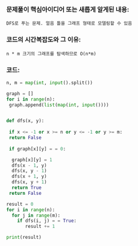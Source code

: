 ### 문제풀이 핵심아이디어 또는 새롭게 알게된 내용: 
    DFS로 푸는 문제. 얼음 틀을 그래프 형태로 모델링할 수 있음
    
### 코드의 시간복잡도와 그 이유:
    n * m 크기의 그래프를 탐색하므로 O(n*m)


### 코드:
```python
n, m = map(int, input().split())

graph = []
for i in range(n):
 graph.append(list(map(int, input())))


def dfs(x, y):
 
 if x <= -1 or x >= n or y <= -1 or y >= m:
 return False
 
 if graph[x][y] = = 0:

  graph[x][y] = 1
  dfs(x - 1, y)
  dfs(x, y - 1)
  dfs(x + 1, y)
  dfs(x, y + 1)
  return True
 return False

result = 0
for i in range(n):
  for j in range(m):
    if dfs(i, j) = = True:
       result += 1

print(result)

```
